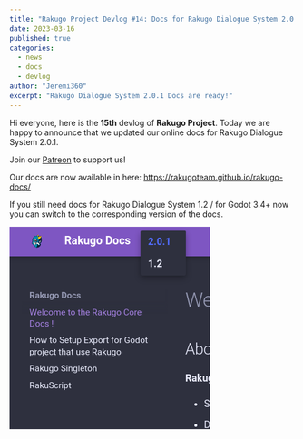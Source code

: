 ```yaml
---
title: "Rakugo Project Devlog #14: Docs for Rakugo Dialogue System 2.0.1 are ready!"
date: 2023-03-16
published: true
categories:
  - news
  - docs
  - devlog
author: "Jeremi360"
excerpt: "Rakugo Dialogue System 2.0.1 Docs are ready!"
---
```


Hi everyone, here is the **15th** devlog of **Rakugo Project**.
Today we are happy to announce that we updated our online docs for Rakugo Dialogue System 2.0.1.

Join our [Patreon](https://www.patreon.com/rakguoteam) to support us!

Our docs are now available in here: <https://rakugoteam.github.io/rakugo-docs/>

If you still need docs for Rakugo Dialogue System 1.2 / for Godot 3.4+ now you can switch to the corresponding version of the docs.

![Rakugo Project Devlog #14: Docs for Rakugo Dialogue System 2.0.1 are ready!](/images/devlog/docs-versions.png)

